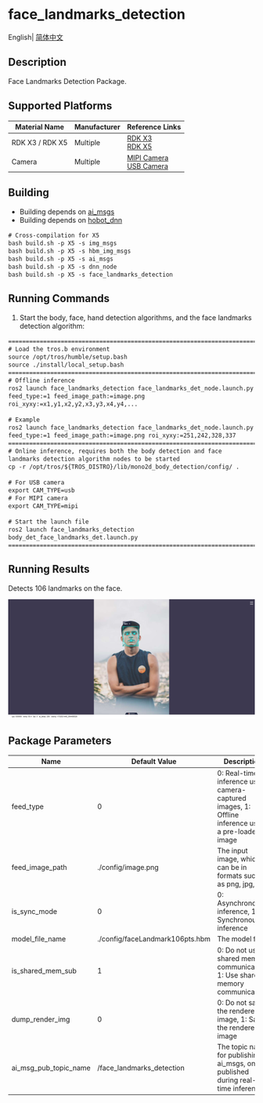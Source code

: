 # face_landmarks_detection

English| [简体中文](./README_CN.md)

## Description

Face Landmarks Detection Package.

## Supported Platforms

| Material Name   | Manufacturer | Reference Links                                                                                                                                             |
| --------------- | ------------ | ----------------------------------------------------------------------------------------------------------------------------------------------------------- |
| RDK X3 / RDK X5 | Multiple     | [RDK X3](https://developer.d-robotics.cc/rdkx3)<br>[RDK X5](https://developer.d-robotics.cc/rdkx5)                                                          |
| Camera          | Multiple     | [MIPI Camera](https://developer.horizon.cc/nodehubdetail/168958376283445781)<br>[USB Camera](https://developer.horizon.cc/nodehubdetail/168958376283445777) |

## Building

- Building depends on [ai_msgs](https://github.com/D-Robotics/hobot_msgs)
- Building depends on [hobot_dnn](https://github.com/D-Robotics/hobot_dnn)

```shell
# Cross-compilation for X5
bash build.sh -p X5 -s img_msgs
bash build.sh -p X5 -s hbm_img_msgs
bash build.sh -p X5 -s ai_msgs
bash build.sh -p X5 -s dnn_node
bash build.sh -p X5 -s face_landmarks_detection
```

## Running Commands

1. Start the body, face, hand detection algorithms, and the face landmarks detection algorithm:

```shell
===============================================================================================================================
# Load the tros.b environment
source /opt/tros/humble/setup.bash
source ./install/local_setup.bash
===============================================================================================================================
# Offline inference
ros2 launch face_landmarks_detection face_landmarks_det_node.launch.py feed_type:=1 feed_image_path:=image.png roi_xyxy:=x1,y1,x2,y2,x3,y3,x4,y4,...

# Example
ros2 launch face_landmarks_detection face_landmarks_det_node.launch.py feed_type:=1 feed_image_path:=image.png roi_xyxy:=251,242,328,337
===============================================================================================================================
# Online inference, requires both the body detection and face landmarks detection algorithm nodes to be started
cp -r /opt/tros/${TROS_DISTRO}/lib/mono2d_body_detection/config/ .

# For USB camera
export CAM_TYPE=usb
# For MIPI camera
export CAM_TYPE=mipi

# Start the launch file
ros2 launch face_landmarks_detection body_det_face_landmarks_det.launch.py
===============================================================================================================================
```

## Running Results

Detects 106 landmarks on the face.

![](./doc/face_landmarks_det_render.png)

## Package Parameters

| Name                  | Default Value                   | Description                                                                                        |
| --------------------- | ------------------------------- | -------------------------------------------------------------------------------------------------- |
| feed_type             | 0                               | 0: Real-time inference using camera-captured images, 1: Offline inference using a pre-loaded image |
| feed_image_path       | ./config/image.png              | The input image, which can be in formats such as png, jpg, etc.                                    |
| is_sync_mode          | 0                               | 0: Asynchronous inference, 1: Synchronous inference                                                |
| model_file_name       | ./config/faceLandmark106pts.hbm | The model file                                                                                     |
| is_shared_mem_sub     | 1                               | 0: Do not use shared memory communication, 1: Use shared memory communication                      |
| dump_render_img       | 0                               | 0: Do not save the rendered image, 1: Save the rendered image                                      |
| ai_msg_pub_topic_name | /face_landmarks_detection       | The topic name for publishing ai_msgs, only published during real-time inference                   |